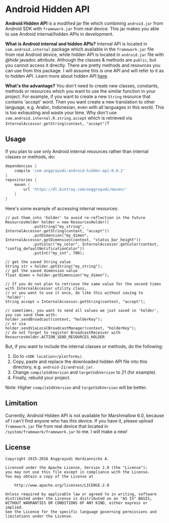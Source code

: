 # Android Hidden API
**Android Hidden API** is a modified jar file which combining `android.jar` from Android SDK with `framework.jar` from real device. This jar makes you able to use Android internal/hidden APIs in development.

**What is Android internal and hidden APIs?**
Internal API is located in `com.android.internal` package which available in the `framework.jar` file from real Android device, while hidden API is located in `android.jar` file with *@hide* javadoc attribute. Although the classes & methods are `public`, but you cannot access it directly. There are pretty methods and resources you can use from this package. I will assume this is one API and will refer to it as to hidden API. Learn more about hidden API [here][1].

**What's the advantage?**
You don't need to create new classes, constants, methods or resources which you want to use the similar function in your project. For example, if you want to create a new `String` resource that contains 'accept' word. Then you want create a new translation to other language, e.g. Arabic, Indonesian, even with all languages in this world. This is too exhausting and waste your time. Why don't use `com.android.internal.R.string.accept` which is retrieved via `InternalAccessor.getString(context, "accept")`?

## Usage
If you plan to use only Android internal resources rather than internal classes or methods,
do:

````gradle
dependencies {
    compile 'com.anggrayudi:android-hidden-api:0.0.2'
}
repositories {
    maven {
        url 'https://dl.bintray.com/anggrayudi/maven/'
    }
}
````

Here's some example of accessing internal resources:
    
    // put them into 'holder' to avoid re-reflection in the future
    ResourcesHolder holder = new ResourcesHolder()
                .putString("my_string", InternalAccessor.getString(context, "accept"))
                .putDimension("my_dimen", InternalAccessor.getDimension(context, "status_bar_height"))
                .putColor("my_color", InternalAccessor.getColor(context, "config_defaultNotificationColor"))
                .putInt("my_int", 700);
    
    // get the saved String value
    String str = holder.getString("my_string");
    // get the saved dimension value
    float dimen = holder.getDimension("my_dimen");
    
    // If you do not plan to retrieve the same value for the second times with InternalAccessor utility class,
    // or you want to use it once, do like this without saving to 'holder':
    String accept = InternalAccessor.getString(context, "accept");
    
    // sometimes, you want to send all values we just saved in 'holder', you can send them with:
    holder.sendBroadcast(context, "holderKey");
    // or via
    holder.sendViaLocalBroadcastManager(context, "holderKey");
    // do not forget to register BroadcastReceiver with ResourcesHolder.ACTION_SEND_RESOURCES_HOLDER

But, if you want to include the internal classes or methods, do the following:

1. Go to `<SDK location>/platforms/`.
2. Copy, paste and replace the downloaded hidden API file into this directory, e.g. `android-21/android.jar`.
3. Change `compileSdkVersion` and `targetSdkVersion` to 21 (for example).
4. Finally, rebuild your project.

Note: Higher `compileSdkVersion` and `targetSdkVersion` will be better.

## Limitation

Currently, Android Hidden API is not available for Marshmallow 6.0, because of I can't find anyone who has this device. If you have it, please upload `framework.jar` file from real device that located in `/system/framework/framework.jar` to me. I will make a new!

## License

    Copyright 2015-2016 Anggrayudi Hardiannicko A.
    
    Licensed under the Apache License, Version 2.0 (the "License");
    you may not use this file except in compliance with the License.
    You may obtain a copy of the License at
    
        http://www.apache.org/licenses/LICENSE-2.0
    
    Unless required by applicable law or agreed to in writing, software
    distributed under the License is distributed on an "AS IS" BASIS,
    WITHOUT WARRANTIES OR CONDITIONS OF ANY KIND, either express or implied.
    See the License for the specific language governing permissions and
    limitations under the License.


  [1]: https://devmaze.wordpress.com/2011/01/18/using-com-android-internal-part-1-introduction/
